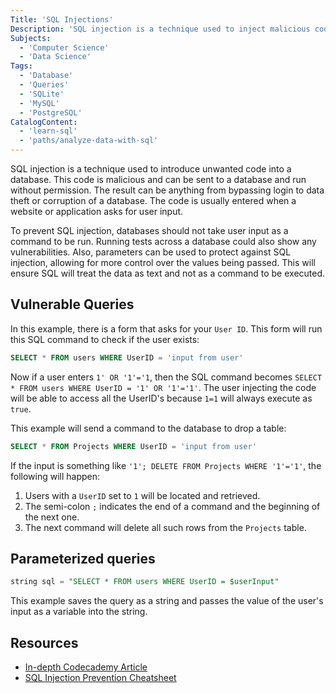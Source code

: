 ```yaml
---
Title: 'SQL Injections'
Description: 'SQL injection is a technique used to inject malicious code into a database.'
Subjects:
  - 'Computer Science'
  - 'Data Science'
Tags:
  - 'Database'
  - 'Queries'
  - 'SQLite'
  - 'MySQL'
  - 'PostgreSQL'
CatalogContent:
  - 'learn-sql'
  - 'paths/analyze-data-with-sql'
---
```


SQL injection is a technique used to introduce unwanted code into a database. This code is malicious and can be sent to a database and run without permission. The result can be anything from bypassing login to data theft or corruption of a database. The code is usually entered when a website or application asks for user input.

To prevent SQL injection, databases should not take user input as a command to be run. Running tests across a database could also show any vulnerabilities. Also, parameters can be used to protect against SQL injection, allowing for more control over the values being passed. This will ensure SQL will treat the data as text and not as a command to be executed.
## Vulnerable Queries

In this example, there is a form that asks for your `User ID`. This form will run this SQL command to check if the user exists:

```sql
SELECT * FROM users WHERE UserID = 'input from user'
```

Now if a user enters `1' OR '1'='1`, then the SQL command becomes `SELECT * FROM users WHERE UserID = '1' OR '1'='1'`. The user injecting the code will be able to access all the UserID's because `1=1` will always execute as `true`.

This example will send a command to the database to drop a table:

```sql
SELECT * FROM Projects WHERE UserID = 'input from user'
```

If the input is something like `'1'; DELETE FROM Projects WHERE '1'='1'`, the following will happen:

1. Users with a `UserID` set to `1` will be located and retrieved.
2. The semi-colon `;` indicates the end of a command and the beginning of the next one.
3. The next command will delete all such rows from the `Projects` table.

## Parameterized queries

```sql
string sql = "SELECT * FROM users WHERE UserID = $userInput"
```

This example saves the query as a string and passes the value of the user's input as a variable into the string.

## Resources

- [In-depth Codecademy Article](https://www.codecademy.com/courses/defending-express-applications-from-sql-injection-xss-csrf-attacks/articles/sql-injection)
- [SQL Injection Prevention Cheatsheet](https://www.codecademy.com/learn/seasp-defending-node-applications-from-sql-injection-xss-csrf-attacks/modules/seasp-preventing-sql-injection-attacks/cheatsheet)
